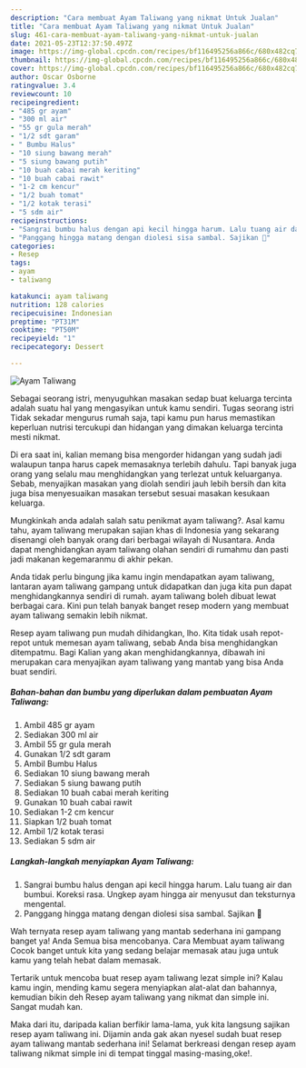 ```yaml
---
description: "Cara membuat Ayam Taliwang yang nikmat Untuk Jualan"
title: "Cara membuat Ayam Taliwang yang nikmat Untuk Jualan"
slug: 461-cara-membuat-ayam-taliwang-yang-nikmat-untuk-jualan
date: 2021-05-23T12:37:50.497Z
image: https://img-global.cpcdn.com/recipes/bf116495256a866c/680x482cq70/ayam-taliwang-foto-resep-utama.jpg
thumbnail: https://img-global.cpcdn.com/recipes/bf116495256a866c/680x482cq70/ayam-taliwang-foto-resep-utama.jpg
cover: https://img-global.cpcdn.com/recipes/bf116495256a866c/680x482cq70/ayam-taliwang-foto-resep-utama.jpg
author: Oscar Osborne
ratingvalue: 3.4
reviewcount: 10
recipeingredient:
- "485 gr ayam"
- "300 ml air"
- "55 gr gula merah"
- "1/2 sdt garam"
- " Bumbu Halus"
- "10 siung bawang merah"
- "5 siung bawang putih"
- "10 buah cabai merah keriting"
- "10 buah cabai rawit"
- "1-2 cm kencur"
- "1/2 buah tomat"
- "1/2 kotak terasi"
- "5 sdm air"
recipeinstructions:
- "Sangrai bumbu halus dengan api kecil hingga harum. Lalu tuang air dan bumbui. Koreksi rasa. Ungkep ayam hingga air menyusut dan teksturnya mengental."
- "Panggang hingga matang dengan diolesi sisa sambal. Sajikan 🤤"
categories:
- Resep
tags:
- ayam
- taliwang

katakunci: ayam taliwang 
nutrition: 128 calories
recipecuisine: Indonesian
preptime: "PT31M"
cooktime: "PT50M"
recipeyield: "1"
recipecategory: Dessert

---
```



![Ayam Taliwang](https://img-global.cpcdn.com/recipes/bf116495256a866c/680x482cq70/ayam-taliwang-foto-resep-utama.jpg)

Sebagai seorang istri, menyuguhkan masakan sedap buat keluarga tercinta adalah suatu hal yang mengasyikan untuk kamu sendiri. Tugas seorang istri Tidak sekadar mengurus rumah saja, tapi kamu pun harus memastikan keperluan nutrisi tercukupi dan hidangan yang dimakan keluarga tercinta mesti nikmat.

Di era  saat ini, kalian memang bisa mengorder hidangan yang sudah jadi walaupun tanpa harus capek memasaknya terlebih dahulu. Tapi banyak juga orang yang selalu mau menghidangkan yang terlezat untuk keluarganya. Sebab, menyajikan masakan yang diolah sendiri jauh lebih bersih dan kita juga bisa menyesuaikan masakan tersebut sesuai masakan kesukaan keluarga. 



Mungkinkah anda adalah salah satu penikmat ayam taliwang?. Asal kamu tahu, ayam taliwang merupakan sajian khas di Indonesia yang sekarang disenangi oleh banyak orang dari berbagai wilayah di Nusantara. Anda dapat menghidangkan ayam taliwang olahan sendiri di rumahmu dan pasti jadi makanan kegemaranmu di akhir pekan.

Anda tidak perlu bingung jika kamu ingin mendapatkan ayam taliwang, lantaran ayam taliwang gampang untuk didapatkan dan juga kita pun dapat menghidangkannya sendiri di rumah. ayam taliwang boleh dibuat lewat berbagai cara. Kini pun telah banyak banget resep modern yang membuat ayam taliwang semakin lebih nikmat.

Resep ayam taliwang pun mudah dihidangkan, lho. Kita tidak usah repot-repot untuk memesan ayam taliwang, sebab Anda bisa menghidangkan ditempatmu. Bagi Kalian yang akan menghidangkannya, dibawah ini merupakan cara menyajikan ayam taliwang yang mantab yang bisa Anda buat sendiri.

<!--inarticleads1-->

##### Bahan-bahan dan bumbu yang diperlukan dalam pembuatan Ayam Taliwang:

1. Ambil 485 gr ayam
1. Sediakan 300 ml air
1. Ambil 55 gr gula merah
1. Gunakan 1/2 sdt garam
1. Ambil  Bumbu Halus
1. Sediakan 10 siung bawang merah
1. Sediakan 5 siung bawang putih
1. Sediakan 10 buah cabai merah keriting
1. Gunakan 10 buah cabai rawit
1. Sediakan 1-2 cm kencur
1. Siapkan 1/2 buah tomat
1. Ambil 1/2 kotak terasi
1. Sediakan 5 sdm air




<!--inarticleads2-->

##### Langkah-langkah menyiapkan Ayam Taliwang:

1. Sangrai bumbu halus dengan api kecil hingga harum. Lalu tuang air dan bumbui. Koreksi rasa. Ungkep ayam hingga air menyusut dan teksturnya mengental.
1. Panggang hingga matang dengan diolesi sisa sambal. Sajikan 🤤




Wah ternyata resep ayam taliwang yang mantab sederhana ini gampang banget ya! Anda Semua bisa mencobanya. Cara Membuat ayam taliwang Cocok banget untuk kita yang sedang belajar memasak atau juga untuk kamu yang telah hebat dalam memasak.

Tertarik untuk mencoba buat resep ayam taliwang lezat simple ini? Kalau kamu ingin, mending kamu segera menyiapkan alat-alat dan bahannya, kemudian bikin deh Resep ayam taliwang yang nikmat dan simple ini. Sangat mudah kan. 

Maka dari itu, daripada kalian berfikir lama-lama, yuk kita langsung sajikan resep ayam taliwang ini. Dijamin anda gak akan nyesel sudah buat resep ayam taliwang mantab sederhana ini! Selamat berkreasi dengan resep ayam taliwang nikmat simple ini di tempat tinggal masing-masing,oke!.

